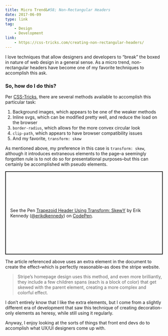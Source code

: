 ```yaml
---
title: Micro Trend&#58; Non-Rectangular Headers
date: 2017-06-09
type: link
tag:
    - Design
    - Development
link:
    - https://css-tricks.com/creating-non-rectangular-headers/
---
```

I love techniques that allow designers and developers to “break” the boxed in nature of web design in a general sense. As a micro trend, non-rectangular headers have become one of my favorite techniques to accomplish this ask.

### So, how do I do this?

Per [CSS-Tricks](https://css-tricks.com/creating-non-rectangular-headers/), there are several methods available to accomplish this particular task:

1. Background images, which appears to be one of the weaker methods
2. Inline svgs, which can be modified pretty well, and reduce the load on the browser
3. `border-radius`, which allows for the more convex circular look
4. `clip-path`, which appears to have browser compatibility issues
5. And my favorite, `transform: skew`

As mentioned above, my preference in this case is `transform: skew`, although it introduces extraneous elements to the page–a seemingly forgotten rule is to not do so for presentational purposes–but this can certainly be accomplished with pseudo elements.

<p class="codepen" data-height="365" data-theme-id="dark" data-default-tab="css,result" data-user="erikdkennedy" data-slug-hash="EZozpV" style="height: 265px; box-sizing: border-box; display: flex; align-items: center; justify-content: center; border: 2px solid; margin: 1em 0; padding: 1em;" data-pen-title="Trapezoid Header Using Transform: SkewY">
  <span>See the Pen <a href="https://codepen.io/erikdkennedy/pen/EZozpV">
  Trapezoid Header Using Transform: SkewY</a> by Erik Kennedy (<a href="https://codepen.io/erikdkennedy">@erikdkennedy</a>)
  on <a href="https://codepen.io">CodePen</a>.</span>
</p>
<script async src="https://cpwebassets.codepen.io/assets/embed/ei.js"></script>

The article referenced above uses an extra element in the document to create the effect–which is perfectly reasonable–as does the stripe website.

> Stripe’s homepage design uses this method, and even more brilliantly, they include a few children spans (each is a block of color) that get skewed with the parent element, creating a more complex and colorful effect.

I don’t entirely know that I like the extra elements, but I come from a slightly different era of development that saw this technique of creating decoration-only elements as heresy, while still using it regularly.

Anyway, I enjoy looking at the sorts of things that front end devs do to accomplish what UX/UI designers come up with.